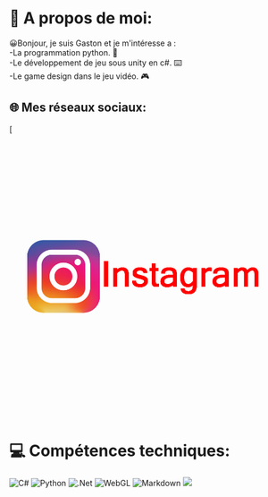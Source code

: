 # 💫 A propos de moi:
😀Bonjour, je suis Gaston et je m'intéresse a :<br>
-La programmation python. 🐍<br>
-Le développement de jeu sous unity en c#. ⌨️<br>
-Le game design dans le jeu vidéo. 🎮

## 🌐 Mes réseaux sociaux:
[![Instagram](https://github.com/Odinseil/Odinseil/blob/main/Sans%20titre%202.png) 

# 💻 Compétences techniques:
![C#](https://upload.wikimedia.org/wikipedia/commons/b/bd/Logo_C_sharp.svg) ![Python](https://www.python.org/static/community_logos/python-logo.png)  ![.Net](https://upload.wikimedia.org/wikipedia/commons/thumb/7/7d/Microsoft_.NET_logo.svg/150px-Microsoft_.NET_logo.svg.png) ![WebGL](https://img.shields.io/badge/WebGL-990000?logo=webgl&logoColor=white&style=for-the-badge) ![Markdown]()
[![](https://visitcount.itsvg.in/api?id=Odinseil&icon=1&color=2)](https://visitcount.itsvg.in)

<!-- Proudly created with GPRM ( https://gprm.itsvg.in ) -->

